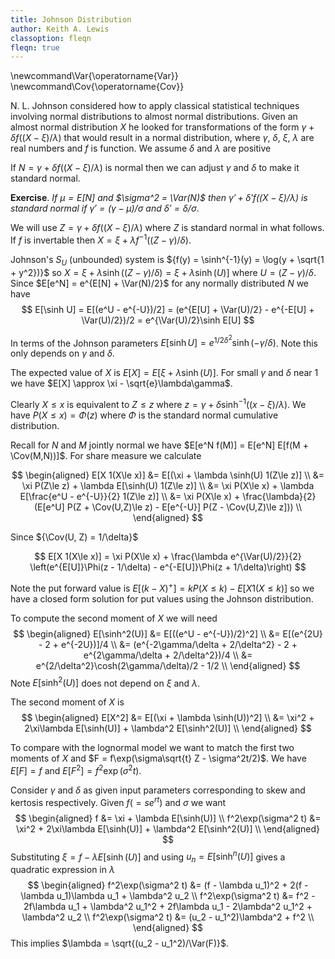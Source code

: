 ```yaml
---
title: Johnson Distribution
author: Keith A. Lewis
classoption: fleqn
fleqn: true
---
```

\newcommand\Var{\operatorname{Var}}
\newcommand\Cov{\operatorname{Cov}}

N. L. Johnson considered how to apply classical statistical techniques involving
normal distributions to almost normal distributions.
Given an almost normal distribution $X$ he looked for transformations of the
form $\gamma + \delta f((X - \xi)/\lambda)$ that would result in a normal distribution,
where $\gamma$, $\delta$, $\xi$, $\lambda$ are real numbers
and $f$ is function. We assume $\delta$ and $\lambda$ are positive

If $N = \gamma + \delta f((X - \xi)/\lambda)$ is normal
then we can adjust $\gamma$ and $\delta$ to make it standard normal.

__Exercise__. _If $\mu = E[N]$ and $\sigma^2 = \Var(N)$
then $\gamma' + \delta' f((X -\xi)/\lambda)$ is standard normal
if $\gamma' = (\gamma - \mu)/\sigma$ and $\delta' = \delta/\sigma$_.

We will use $Z = \gamma + \delta f((X - \xi)/\lambda)$ where $Z$ is
standard normal in what follows. If $f$ is invertable then
$X = \xi + \lambda f^{-1}((Z - \gamma)/\delta)$.

Johnson's $S_U$ (unbounded) system is ${f(y) = \sinh^{-1}(y) = \log(y + \sqrt{1 + y^2})}$
so ${X = \xi + \lambda \sinh((Z - \gamma)/\delta) = \xi + \lambda \sinh(U)]}$
where ${U = (Z - \gamma)/\delta}$.
Since $E[e^N] = e^{E[N] + \Var(N)/2}$ for any normally distributed $N$ we have
$$
E[\sinh U] = E[(e^U - e^{-U})/2] = (e^{E[U] + \Var(U)/2} - e^{-E[U] + \Var(U)/2})/2 = e^{\Var(U)/2}\sinh E[U]
$$

In terms of the Johnson parameters $E[\sinh U] = e^{1/2\delta^2}\sinh(-\gamma/\delta)$.
Note this only depends on $\gamma$ and $\delta$.

The expected value of $X$ is $E[X] = E[\xi + \lambda \sinh(U)]$.
For small $\gamma$ and $\delta$ near 1 we have $E[X] \approx \xi - \sqrt{e}\lambda\gamma$.

Clearly $X\le x$ is equivalent to $Z \le z$ where $z = \gamma + \delta \sinh^{-1}((x - \xi)/\lambda)$.
We have ${P(X\le x) = \Phi(z)}$ where $\Phi$ is the standard normal cumulative distribution.

Recall for $N$ and $M$ jointly normal we have
$E[e^N f(M)] = E[e^N] E[f(M + \Cov(M,N))]$.
For share measure we calculate

$$
\begin{aligned}
E[X 1(X\le x)] &= E[(\xi + \lambda \sinh(U) 1(Z\le z)] \\
	&= \xi P(Z\le z) + \lambda E[\sinh(U) 1(Z\le z)] \\
	&= \xi P(X\le x) + \lambda E[\frac{e^U - e^{-U}}{2} 1(Z\le z)] \\
	&= \xi P(X\le x) + \frac{\lambda}{2} (E[e^U] P(Z + \Cov(U,Z)\le z) - E[e^{-U}] P(Z - \Cov(U,Z)\le z])) \\
\end{aligned}
$$

Since ${\Cov(U, Z) = 1/\delta}$

$$
E[X 1(X\le x)] = \xi P(X\le x) + \frac{\lambda e^{\Var(U)/2}}{2}
\left(e^{E[U]}\Phi(z - 1/\delta) - e^{-E[U]}\Phi(z + 1/\delta)\right)
$$

Note the put forward value is $E[(k - X)^+] = kP(X\le k) - E[X 1(X\le k)]$
so we have a closed form solution for put values using the Johnson distribution.

To compute the second moment of $X$ we will need
$$
\begin{aligned}
E[\sinh^2(U)] &= E[((e^U - e^{-U})/2)^2] \\
	&= E[(e^{2U} - 2 + e^{-2U})]/4 \\
	&= (e^{-2\gamma/\delta + 2/\delta^2} - 2 + e^{2\gamma/\delta + 2/\delta^2})/4 \\
	&= e^{2/\delta^2}\cosh(2\gamma/\delta)/2 - 1/2 \\
\end{aligned}
$$
Note $E[\sinh^2(U)]$ does not depend on $\xi$ and $\lambda$.

The second moment of $X$ is
$$
\begin{aligned}
E[X^2] &= E[(\xi + \lambda \sinh(U))^2] \\
	&= \xi^2 + 2\xi\lambda E[\sinh(U)] + \lambda^2 E[\sinh^2(U)] \\
\end{aligned}
$$

To compare with the lognormal model we want to match the first two moments
of $X$ and $F = f\exp(\sigma\sqrt{t} Z - \sigma^2t/2)$. We have $E[F] = f$
and $E[F^2] = f^2\exp(\sigma^2 t)$.

Consider $\gamma$ and $\delta$ as given input parameters corresponding to
skew and kertosis respectively. Given $f (= se^{rt})$ and $\sigma$ we want
$$
\begin{aligned}
f &= \xi + \lambda E[\sinh(U)] \\
f^2\exp(\sigma^2 t) &= \xi^2 + 2\xi\lambda E[\sinh(U)] + \lambda^2 E[\sinh^2(U)] \\
\end{aligned}
$$
Substituting ${\xi = f - \lambda E[\sinh(U)]}$
and using $u_n = E[\sinh^n(U)]$
gives
a quadratic expression in $\lambda$
$$
\begin{aligned}
f^2\exp(\sigma^2 t) &= (f - \lambda u_1)^2 + 2(f - \lambda u_1)\lambda u_1 + \lambda^2 u_2 \\
f^2\exp(\sigma^2 t) &=
	f^2 - 2f\lambda u_1 + \lambda^2 u_1^2
	+ 2f\lambda u_1 - 2\lambda^2 u_1^2
	+ \lambda^2 u_2 \\
f^2\exp(\sigma^2 t) &= (u_2 - u_1^2)\lambda^2 + f^2 \\
\end{aligned}
$$
This implies $\lambda = \sqrt{(u_2 - u_1^2)/\Var(F)}$.
